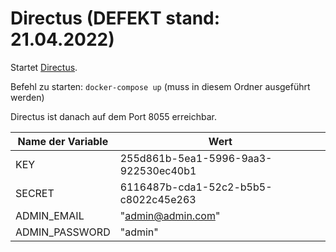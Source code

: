 # Directus (DEFEKT stand: 21.04.2022)

Startet [Directus](https://duckduckgo.com).

Befehl zu starten: ```docker-compose up``` (muss in diesem Ordner ausgeführt werden)

Directus ist danach auf dem Port 8055 erreichbar.

Name der Variable | Wert
---|---
KEY | 255d861b-5ea1-5996-9aa3-922530ec40b1
SECRET | 6116487b-cda1-52c2-b5b5-c8022c45e263
ADMIN_EMAIL | "admin@admin.com"
ADMIN_PASSWORD | "admin"